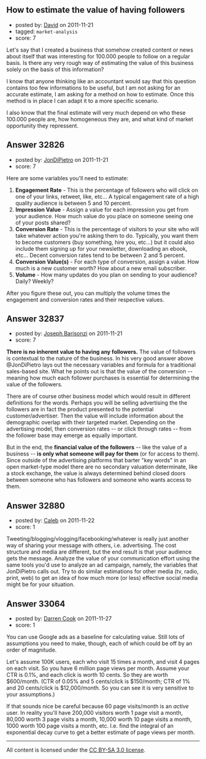 ## How to estimate the value of having followers

- posted by: [David](https://stackexchange.com/users/-1/2684-david) on 2011-11-21
- tagged: `market-analysis`
- score: 7

Let's say that I created a business that somehow created content or news about itself that was interesting for 100.000 people to follow on a regular basis. Is there any very rough way of estimating the value of this business solely on the basis of this information?

I know that anyone thinking like an accountant would say that this question contains too few informations to be useful, but I am not asking for an accurate estimate, I am asking for a method on how to estimate. Once this method is in place I can adapt it to a more specific scenario.

I also know that the final estimate will very much depend on who these 100.000 people are, how homogeneous they are, and what kind of market opportunity they repressent.


## Answer 32826

- posted by: [JonDiPietro](https://stackexchange.com/users/-1/11642-jondipietro) on 2011-11-21
- score: 7

Here are some variables you'll need to estimate: 

 1. **Engagement Rate** - This is the percentage of followers who will click on one of your links, retweet, like, etc... A typical engagement rate of a high quality audience is between 5 and 10 percent.
 2. **Impression Value** - Assign a value for each impression you get from your audience. How much value do you place on someone seeing one of your posts shared?
 3. **Conversion Rate** - This is the percentage of visitors to your site who will take whatever action you're asking them to do. Typically, you want them to become customers (buy something, hire you, etc...) but it could also include them signing up for your newsletter, downloading an ebook, etc... Decent conversion rates tend to be between 2 and 5 percent.
 4. **Conversion Value(s)** - For each type of conversion, assign a value. How much is a new customer worth? How about a new email subscriber.
 5. **Volume** - How many updates do you plan on sending to your audience? Daily? Weekly?

After you figure these out, you can multiply the volume times the engagement and conversion rates and their respective values.


## Answer 32837

- posted by: [Joseph Barisonzi](https://stackexchange.com/users/-1/8791-joseph-barisonzi) on 2011-11-21
- score: 7

**There is no inherent value to having any followers.** The value of followers is contextual to the nature of the business. In his very good answer above @JonDiPietro lays out the necessary variables and formula for a traditional sales-based site. What he points out is that the value of the conversion -- meaning how much each follower purchases is essential for determining the value of the followers.

There are of course other business model which would result in different definitions for the words. Perhaps you will be selling advertising the the followers are in fact the product presented to the potential customer/advertiser. Then the value will include information about the demographic overlap with their targeted market. Depending on the advertising model, then conversion rates -- or click through rates -- from the follower base may emerge as equally important. 

But in the end, the **financial value of the followers** -- like the value of a business -- **is only what someone will pay for them** (or for access to them). Since outside of the advertising platforms that barter "key words" in an open market-type model there are no secondary valuation determinate, like a stock exchange, the value is always determined behind closed doors between someone who has followers and someone who wants access to them. 


## Answer 32880

- posted by: [Caleb](https://stackexchange.com/users/-1/14584-caleb) on 2011-11-22
- score: 1

Tweeting/blogging/vlogging/facebooking/whatever is really just another way of sharing your message with others, i.e. advertising. The cost structure and media are different, but the end result is that your audience gets the message. Analyze the value of your communication effort using the same tools you'd use to analyze an ad campaign, namely, the variables that JonDiPietro calls out. Try to do similar estimations for other media (tv, radio, print, web) to get an idea of how much more (or less) effective social media might be for your situation.


## Answer 33064

- posted by: [Darren Cook](https://stackexchange.com/users/-1/14258-darren-cook) on 2011-11-27
- score: 1

You can use Google ads as a baseline for calculating value. Still lots of assumptions you need to make, though, each of which could be off by an order of magnitude.

Let's assume 100K users, each who visit 15 times a month, and visit 4 pages on each visit. So you have 6 million page views per month. Assume your CTR is 0.1%, and each click is worth 10 cents. So they are worth $600/month.
(CTR of 0.05% and 5 cents/click is $150/month; CTR of 1% and 20 cents/click is $12,000/month. So you can see it is very sensitive to your assumptions.)

If that sounds nice be careful because 60 page visits/month is an *active* user. In reality you'll have 200,000 visitors worth 1 page visit a month, 80,000 worth 3 page visits a month, 10,000 worth 10 page visits a month, 1000 worth 100 page visits a month, etc. I.e. find the integral of an exponential decay curve to get a better estimate of page views per month.



---

All content is licensed under the [CC BY-SA 3.0 license](https://creativecommons.org/licenses/by-sa/3.0/).
